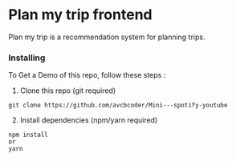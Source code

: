 # Plan my trip frontend
Plan my trip is a recommendation system for planning trips.

### Installing
To Get a Demo of this repo, follow these steps : 

1. Clone this repo (git required)
```
git clone https://github.com/avcbcoder/Mini---spotify-youtube
```
2. Install dependencies (npm/yarn required)
```
npm install 
or
yarn
```
